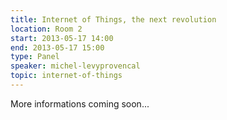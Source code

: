```yaml
---
title: Internet of Things, the next revolution
location: Room 2
start: 2013-05-17 14:00
end: 2013-05-17 15:00
type: Panel
speaker: michel-levyprovencal
topic: internet-of-things
---
```


More informations coming soon...
